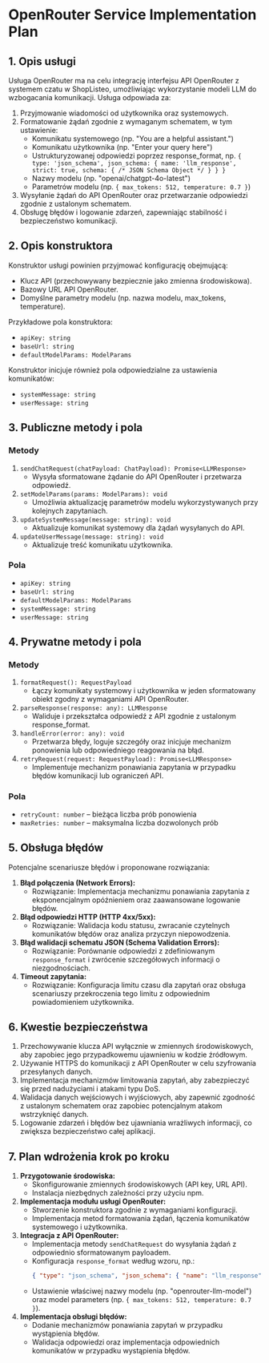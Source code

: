 # OpenRouter Service Implementation Plan

## 1. Opis usługi
Usługa OpenRouter ma na celu integrację interfejsu API OpenRouter z systemem czatu w ShopListeo, umożliwiając wykorzystanie modeli LLM do wzbogacania komunikacji. Usługa odpowiada za:
1. Przyjmowanie wiadomości od użytkownika oraz systemowych.
2. Formatowanie żądań zgodnie z wymaganym schematem, w tym ustawienie:
   - Komunikatu systemowego (np. "You are a helpful assistant.")
   - Komunikatu użytkownika (np. "Enter your query here")
   - Ustrukturyzowanej odpowiedzi poprzez response_format, np. `{ type: 'json_schema', json_schema: { name: 'llm_response', strict: true, schema: { /* JSON Schema Object */ } } }`
   - Nazwy modelu (np. "openai/chatgpt-4o-latest")
   - Parametrów modelu (np. `{ max_tokens: 512, temperature: 0.7 }`)
3. Wysyłanie żądań do API OpenRouter oraz przetwarzanie odpowiedzi zgodnie z ustalonym schematem.
4. Obsługę błędów i logowanie zdarzeń, zapewniając stabilność i bezpieczeństwo komunikacji.

## 2. Opis konstruktora
Konstruktor usługi powinien przyjmować konfigurację obejmującą:
- Klucz API (przechowywany bezpiecznie jako zmienna środowiskowa).
- Bazowy URL API OpenRouter.
- Domyślne parametry modelu (np. nazwa modelu, max_tokens, temperature).

Przykładowe pola konstruktora:
- `apiKey: string`
- `baseUrl: string`
- `defaultModelParams: ModelParams`

Konstruktor inicjuje również pola odpowiedzialne za ustawienia komunikatów:
- `systemMessage: string`
- `userMessage: string`

## 3. Publiczne metody i pola
### Metody
1. `sendChatRequest(chatPayload: ChatPayload): Promise<LLMResponse>`
   - Wysyła sformatowane żądanie do API OpenRouter i przetwarza odpowiedź.
2. `setModelParams(params: ModelParams): void`
   - Umożliwia aktualizację parametrów modelu wykorzystywanych przy kolejnych zapytaniach.
3. `updateSystemMessage(message: string): void`
   - Aktualizuje komunikat systemowy dla żądań wysyłanych do API.
4. `updateUserMessage(message: string): void`
   - Aktualizuje treść komunikatu użytkownika.

### Pola
- `apiKey: string`
- `baseUrl: string`
- `defaultModelParams: ModelParams`
- `systemMessage: string`
- `userMessage: string`

## 4. Prywatne metody i pola
### Metody
1. `formatRequest(): RequestPayload`
   - Łączy komunikaty systemowy i użytkownika w jeden sformatowany obiekt zgodny z wymaganiami API OpenRouter.
2. `parseResponse(response: any): LLMResponse`
   - Waliduje i przekształca odpowiedź z API zgodnie z ustalonym response_format.
3. `handleError(error: any): void`
   - Przetwarza błędy, loguje szczegóły oraz inicjuje mechanizm ponowienia lub odpowiedniego reagowania na błąd.
4. `retryRequest(request: RequestPayload): Promise<LLMResponse>`
   - Implementuje mechanizm ponawiania zapytania w przypadku błędów komunikacji lub ograniczeń API.

### Pola
- `retryCount: number` – bieżąca liczba prób ponowienia
- `maxRetries: number` – maksymalna liczba dozwolonych prób

## 5. Obsługa błędów
Potencjalne scenariusze błędów i proponowane rozwiązania:
1. **Błąd połączenia (Network Errors):**
   - Rozwiązanie: Implementacja mechanizmu ponawiania zapytania z eksponencjalnym opóźnieniem oraz zaawansowane logowanie błędów.
2. **Błąd odpowiedzi HTTP (HTTP 4xx/5xx):**
   - Rozwiązanie: Walidacja kodu statusu, zwracanie czytelnych komunikatów błędów oraz analiza przyczyn niepowodzenia.
3. **Błąd walidacji schematu JSON (Schema Validation Errors):**
   - Rozwiązanie: Porównanie odpowiedzi z zdefiniowanym `response_format` i zwrócenie szczegółowych informacji o niezgodnościach.
4. **Timeout zapytania:**
   - Rozwiązanie: Konfiguracja limitu czasu dla zapytań oraz obsługa scenariuszy przekroczenia tego limitu z odpowiednim powiadomieniem użytkownika.

## 6. Kwestie bezpieczeństwa
1. Przechowywanie klucza API wyłącznie w zmiennych środowiskowych, aby zapobiec jego przypadkowemu ujawnieniu w kodzie źródłowym.
2. Używanie HTTPS do komunikacji z API OpenRouter w celu szyfrowania przesyłanych danych.
3. Implementacja mechanizmów limitowania zapytań, aby zabezpieczyć się przed nadużyciami i atakami typu DoS.
4. Walidacja danych wejściowych i wyjściowych, aby zapewnić zgodność z ustalonym schematem oraz zapobiec potencjalnym atakom wstrzyknięć danych.
5. Logowanie zdarzeń i błędów bez ujawniania wrażliwych informacji, co zwiększa bezpieczeństwo całej aplikacji.

## 7. Plan wdrożenia krok po kroku
1. **Przygotowanie środowiska:**
   - Skonfigurowanie zmiennych środowiskowych (API key, URL API).
   - Instalacja niezbędnych zależności przy użyciu npm.
2. **Implementacja modułu usługi OpenRouter:**
   - Stworzenie konstruktora zgodnie z wymaganiami konfiguracji.
   - Implementacja metod formatowania żądań, łączenia komunikatów systemowego i użytkownika.
3. **Integracja z API OpenRouter:**
   - Implementacja metody `sendChatRequest` do wysyłania żądań z odpowiednio sformatowanym payloadem.
   - Konfiguracja `response_format` według wzoru, np.:
     ```json
     { "type": "json_schema", "json_schema": { "name": "llm_response", "strict": true, "schema": { /* JSON Schema Object */ } } }
     ```
   - Ustawienie właściwej nazwy modelu (np. "openrouter-llm-model") oraz model parameters (np. `{ max_tokens: 512, temperature: 0.7 }`).
4. **Implementacja obsługi błędów:**
   - Dodanie mechanizmów ponawiania zapytań w przypadku wystąpienia błędów.
   - Walidacja odpowiedzi oraz implementacja odpowiednich komunikatów w przypadku wystąpienia błędów.
